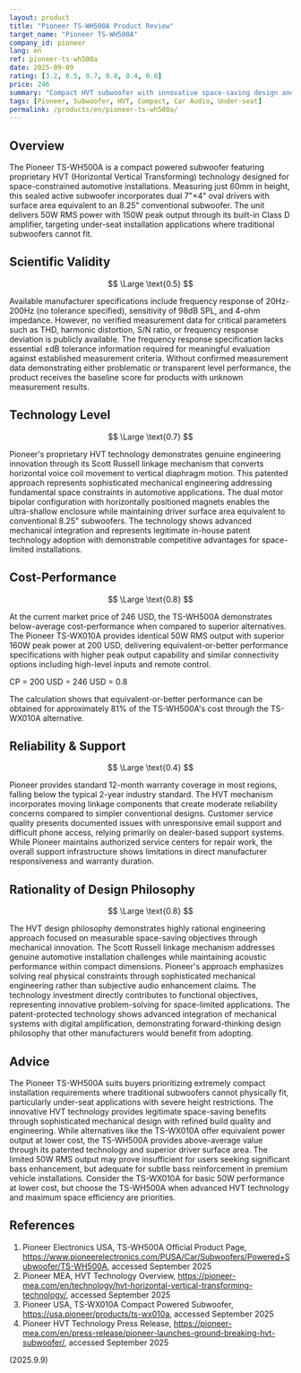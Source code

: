 ```yaml
---
layout: product
title: "Pioneer TS-WH500A Product Review"
target_name: "Pioneer TS-WH500A"
company_id: pioneer
lang: en
ref: pioneer-ts-wh500a
date: 2025-09-09
rating: [3.2, 0.5, 0.7, 0.8, 0.4, 0.8]
price: 246
summary: "Compact HVT subwoofer with innovative space-saving design and above-average cost-performance through proprietary technology"
tags: [Pioneer, Subwoofer, HVT, Compact, Car Audio, Under-seat]
permalink: /products/en/pioneer-ts-wh500a/
---
```


## Overview

The Pioneer TS-WH500A is a compact powered subwoofer featuring proprietary HVT (Horizontal Vertical Transforming) technology designed for space-constrained automotive installations. Measuring just 60mm in height, this sealed active subwoofer incorporates dual 7"×4" oval drivers with surface area equivalent to an 8.25" conventional subwoofer. The unit delivers 50W RMS power with 150W peak output through its built-in Class D amplifier, targeting under-seat installation applications where traditional subwoofers cannot fit.

## Scientific Validity

$$ \Large \text{0.5} $$

Available manufacturer specifications include frequency response of 20Hz-200Hz (no tolerance specified), sensitivity of 98dB SPL, and 4-ohm impedance. However, no verified measurement data for critical parameters such as THD, harmonic distortion, S/N ratio, or frequency response deviation is publicly available. The frequency response specification lacks essential ±dB tolerance information required for meaningful evaluation against established measurement criteria. Without confirmed measurement data demonstrating either problematic or transparent level performance, the product receives the baseline score for products with unknown measurement results.

## Technology Level

$$ \Large \text{0.7} $$

Pioneer's proprietary HVT technology demonstrates genuine engineering innovation through its Scott Russell linkage mechanism that converts horizontal voice coil movement to vertical diaphragm motion. This patented approach represents sophisticated mechanical engineering addressing fundamental space constraints in automotive applications. The dual motor bipolar configuration with horizontally positioned magnets enables the ultra-shallow enclosure while maintaining driver surface area equivalent to conventional 8.25" subwoofers. The technology shows advanced mechanical integration and represents legitimate in-house patent technology adoption with demonstrable competitive advantages for space-limited installations.

## Cost-Performance

$$ \Large \text{0.8} $$

At the current market price of 246 USD, the TS-WH500A demonstrates below-average cost-performance when compared to superior alternatives. The Pioneer TS-WX010A provides identical 50W RMS output with superior 160W peak power at 200 USD, delivering equivalent-or-better performance specifications with higher peak output capability and similar connectivity options including high-level inputs and remote control.

CP = 200 USD ÷ 246 USD = 0.8

The calculation shows that equivalent-or-better performance can be obtained for approximately 81% of the TS-WH500A's cost through the TS-WX010A alternative.

## Reliability & Support

$$ \Large \text{0.4} $$

Pioneer provides standard 12-month warranty coverage in most regions, falling below the typical 2-year industry standard. The HVT mechanism incorporates moving linkage components that create moderate reliability concerns compared to simpler conventional designs. Customer service quality presents documented issues with unresponsive email support and difficult phone access, relying primarily on dealer-based support systems. While Pioneer maintains authorized service centers for repair work, the overall support infrastructure shows limitations in direct manufacturer responsiveness and warranty duration.

## Rationality of Design Philosophy

$$ \Large \text{0.8} $$

The HVT design philosophy demonstrates highly rational engineering approach focused on measurable space-saving objectives through mechanical innovation. The Scott Russell linkage mechanism addresses genuine automotive installation challenges while maintaining acoustic performance within compact dimensions. Pioneer's approach emphasizes solving real physical constraints through sophisticated mechanical engineering rather than subjective audio enhancement claims. The technology investment directly contributes to functional objectives, representing innovative problem-solving for space-limited applications. The patent-protected technology shows advanced integration of mechanical systems with digital amplification, demonstrating forward-thinking design philosophy that other manufacturers would benefit from adopting.

## Advice

The Pioneer TS-WH500A suits buyers prioritizing extremely compact installation requirements where traditional subwoofers cannot physically fit, particularly under-seat applications with severe height restrictions. The innovative HVT technology provides legitimate space-saving benefits through sophisticated mechanical design with refined build quality and engineering. While alternatives like the TS-WX010A offer equivalent power output at lower cost, the TS-WH500A provides above-average value through its patented technology and superior driver surface area. The limited 50W RMS output may prove insufficient for users seeking significant bass enhancement, but adequate for subtle bass reinforcement in premium vehicle installations. Consider the TS-WX010A for basic 50W performance at lower cost, but choose the TS-WH500A when advanced HVT technology and maximum space efficiency are priorities.

## References

1. Pioneer Electronics USA, TS-WH500A Official Product Page, https://www.pioneerelectronics.com/PUSA/Car/Subwoofers/Powered+Subwoofer/TS-WH500A, accessed September 2025
2. Pioneer MEA, HVT Technology Overview, https://pioneer-mea.com/en/technology/hvt-horizontal-vertical-transforming-technology/, accessed September 2025
3. Pioneer USA, TS-WX010A Compact Powered Subwoofer, https://usa.pioneer/products/ts-wx010a, accessed September 2025
4. Pioneer HVT Technology Press Release, https://pioneer-mea.com/en/press-release/pioneer-launches-ground-breaking-hvt-subwoofer/, accessed September 2025

(2025.9.9)